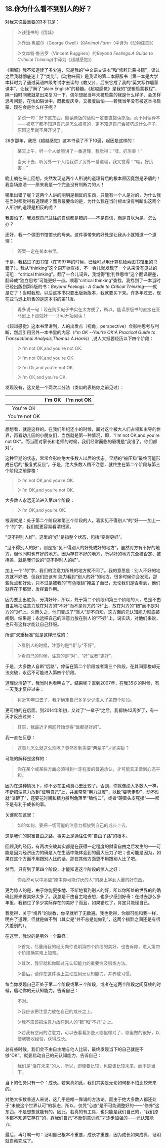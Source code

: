 ## 18.你为什么看不到别人的好？

对我来说最重要的3本书是：

> ▷钱锺书的《围城》
>
> ▷乔治·奥威尔（George Owell）的*Animal Farm*（中译为《动物庄园》）
>
> ▷文森特·鲁吉罗（Vincent Ruggiero）的*Beyond Feelings:A Guide to Criticial Thinking*(中译为《超越感觉》)

《围城》我不知道读了多少遍，它是我的“中文语文课本”和“修辞启蒙书籍”，读过之后我就彻底迷上了“类比”。《动物庄园》是我读的第二本原版书（第一本是大学本科时为了通过英语四级考试才去读的《教父》），后来它成了我的“英文写作启蒙课本”，让我了解了“plain English”的精髓。《超越感觉》是我的“逻辑启蒙教程”，隔一段时间我就拿出来复习一下，偶尔想起当年未被启蒙的我是什么样子、会怎样思考问题，在恍如隔世中，既极度庆幸，又极度后怕——若我当年没有被这本书启蒙，现在会是什么样子呢？

> 多说一句：好书这东西，能读原版的话就一定要直接读原版，而不用读译本——被坑了都不知道自己是怎么被坑的，更不知道自己会被坑成什么样子，原因这里就不展开说了。

26岁那年，我把《超越感觉》这本书读了不下10遍，起因是这样的：

> 某天上午，听一个人给哦讲了一番道理，我觉得：“哇，好厉害！”
>
> 当天下去，听另外一个人给我讲了另外一番道理，我又觉得：“哇，好厉害！”

晚上躺在床上回想，突然发现这两个人所说的道理背后的根本原因竟然是矛盾的！我当场崩溃——原来我是一个完全没有判断力的人！

哪里出错了呢？这两个人讲的明明是相反的东西，只能有一个人是对的，为什么我在当时都觉得有道理呢？而且最要命的是，为什么我在当时根本没有判断出这两个人所讲的道理是相反的呢？

我害怕了。我发现自己过往的自信都是错的——不是自信，而是自以为是。怎么办？

还好，我一个做图书馆馆长的母亲。这件事带来的好处是让我从小就知道一个道理：

> 答案一定在某本书里。

于是，我钻进了图书馆（在1997年的时候，已经可以用计算机检索图书馆里的书籍了）。我从“thinking”这个词开始查找，不一会儿就发现了一个从来没有见过的词组：“critical thinking”。翻了一会儿词典，我觉得“批判性思维”这个翻译很差，翻译成“独立思考”可能更好一点。顺着“critical thinking”查找，我找到了一本当时已经出版到第5版的书：*Beyond Feelings : A Guide to Critical Thinking*——就是它了！当时我想，以后这本书只要出版新版本，我就要买下来。许多年过去，现在亚马逊上销售的是这本书的第11版。

> 再多说一句：现在购买电子书实在太方便了，所以，能读原版书的直接在亚马逊上下蛋就好——即可开始阅读！

《超越感觉》这本书里讲到，人的出发点（视角，perspective）会影响思考与判断，然后引用另外一本书里的内容（*I'm OK --You're OK:A Practical Guide to Transactional Analysis,Thomas A.Harris*）,说人大抵要经历以下四个阶段：

> ▷I'm not OK,and you're not OK.
>
> ▷I'm not OK,and you're OK.
>
> ▷I'm Ok,and you're not OK.
>
> ▷I'm OK,and you're OK.

发现没有，这又是一个两次二分法（类似的表格你之前见过）：

|               | I'm OK | I'm not OK |
| :-----------: | :----: | :--------: |
|   You're OK   |        |            |
| You're not OK |        |            |

想想看，就是这样的。在我们年纪还小的时候，面对这个被大人们占领和主导的世界，再看幼儿园的小朋友们，当然就是第一种情况，即，“I'm not OK,and you're not OK”。而当面对家长和老师的时候，我们经常面临的窘境是“我错了，你们都对”。

这种早期的状态，常常会影响绝大多数人以后的状态。早期的“被压抑”最终可能形成日后的“报复式反应”。于是，绝大多数人稍不注意，就终生在第二个阶段与第三个阶段之前穿梭：

> ▷I’m not OK,and you’re OK.
>
> ▷I’m OK,and you’re not OK.

大多数人永远无法进入第四个阶段：

> ▷I’m OK,and you’re OK.

根源就是：处于第二个阶段和第三个阶段的人，着实见不得别人“的”好——加上一个“的”字，我们就更容易看清根源。

“见不得别人好”，这里的“好”是指整个状态，包括“变得更好”。

“见不得别人的好”，则是指“见不得别人的好处或好的地方”。虽然对方有不好的地方，但他同时也有好的地方。因为存在不好的地方，所以好的地方完全被否定、被掩盖，就是我们说的“见不得别人的好”。

加上一个“的”字，我们的注意力所处的地方就不同了。我的意思是：别人不好的地方就不好吧，但我们应该有 能力看到“别人的好”的地方。很多时候你会发现，那些优点和好处，只不过是被我的“有色眼镜”掩盖了而已，无论我们是否看到，他们就存在于那里，发挥着作用。

因为要比出胜负、分清好坏，所以，处于第二个阶段和第三个阶段的人，总是不由自主地把注意力放在对方的“不好”而不是对方的“好”上，放在对方的“错”而不是对方的“对”上。久而久之，他们变成了“盲人”却不自知，这方面的元认知能力彻底被阉割，结果是：永远把自己的注意力放在别人的“不好”上。说实话，对他们来说，也只有这样才能让自己舒服。

所谓“双重标准”就是这样形成的：

> ▷看别人的时候，注意的是“错”与“不好”。
>
> ▷看自己的时候，注意的是“对”、“好”或者“更好”。

于是，大多数人自断“后路”，停留在第二个阶段或者第三个阶段，在其间穿梭却无法突破，永远不可能进入第四个阶段。

道理说清楚了，我当时也看明白了。结果呢？直到2007年，在我35岁的时候，有一天我才反应过来：

> 将近10年过去了，我才确定自己多多少少进入了第四个阶段。

更可怕的在后面。到2014年年初，又过了“一辈子”之后，我都快42周岁了，有一天才反应过来：

> 其实，我最近才彻底开始觉得“谁都挺好的”。

我一直在反思：

> 这事儿怎么就这么难呢？竟然难到需要“两辈子”才能突破？

可能的解释是这样的：

> 你在某个或某些方面必须得到一定程度的普遍承认，才可能真正做到心态平和。

因为在这种情况下，你不必在主动费心去比较了。否则，你就像绝大多数人一样，不断把注意力放到“证明自己”上，并且常常“用力过度”，以致“姿势走形”，动不动就“演砸了”，还要花时间和精力躲到角落里“舔伤口”，或者“硬着头皮死撑”——都不是有利于成长的事。

关键就在这里：

> 如论如何，要把一切可能的注意力都放到自己的成长上去。

这是我们的财富自由之路，事实上是通往任何“自由子路”的根本。

回顾我的经历，有两次突破其实都是在获得一定程度的财富自由之后发生的——可能是因为经济压力的确是人在生活中能体会到的最大压力了吧；也可能是因为，如果在这个方面不用跟别人比的话，那在其他方面更不用跟别人比了吧。

然而，只有到了第四个阶段，才能知道这个阶段的惊人之好：

> 你竟然可以中那些“原本你可能讨厌的人”的身上学到大量的好东西。

更为惊人的是，由于你能更多地、不断地看到别人的好，所以你所处的世界的的确确比原来要美好太多了。我总是不由自主地去想，也多少感到好奇：在过去那么多年里，我错过了多少实际存在的美好？而且，如果错过了，肯定只能怪自己。

我觉得，关于“境界”的说教，你早就听了无数遍。我也觉得，你很可能和我一样，明白了道理，但就是做不到（其实是“并不总是能做到”，这两个措辞之间还是有很大差别的）。

在这里，我说的是另外一个路径：

> ▷首先，尽量用我的经历向你说明第四个阶段的美好，也告诉你，进入第四个阶段确实难上加难。
>
> ▷其次，我早就和你聊过元认知能力的重要性及锻炼方法。
>
> ▷最后，请你在这件事上主动应用元认知能力，并养成习惯。

每当你发现自己正处于第二个阶段或第三个阶段，或者在这两个阶段之间穿梭的时候，启动你的元认知能力，告诉自己：

> 不对。
>
> ▷我应该把注意力放在自己的成长之上。
>
> ▷我不应该把注意力放在别人的“错”和“不好”之上。
>
> ▷若我有空闲的注意力，可以去看看那些人哪里做对了，哪里做的很好，以便我吸收经验，获得成长。

总有些时候，我们会不由自主地与他人比较，最终发现当下的自己就是不够“OK”。就要启动自己的元认知能力，告诉自己：

> 我们是“活在未来”的人，所以，即便要比较，也应该比较未来，而不是当下。

当下的任务只有一个：成长。若果真如此，我们其实是无论如何都不怕比较未来的。

对绝大多数普通人来说，这几乎是唯一靠谱的方法论。而由于绝大多数人都还处于“未被这个世界认可”的状态，所以，仅凭“心态”是不可能调整好的——“修养”这东西，不是想想就能有的。因此，若真的有工具，也只能是我们自己的，“我们原本都不知道它存在”的，靠我们自己“不断刻意训练”才逐步加强的——元认知能力。

最后，再叮嘱一句：证明自己根本不重要，成长才重要，因为成长如果成真，证明就自动完成了。